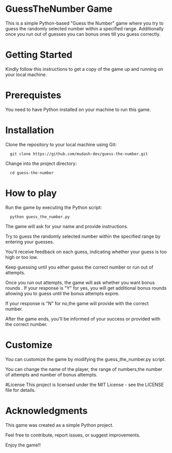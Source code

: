 # GuessTheNumber Game
This is a simple Python-based "Guess the Number" game where you try to guess the randomly selected number within a specified range. 
Additionally once you run out of guesses you can bonus ones till you guess correctly.

# Getting Started
Kindly follow this instructions to get a copy of the game up and running on your local machine.

# Prerequistes
You need to have Python installed on your machine to run this game.

# Installation
Clone the repository to your local machine using Git:

      git clone https://github.com/mudash-dev/guess-the-number.git

Change into the project directory:

      cd guess-the-number
      

# How to play
Run the game by executing the Python script: 

      python guess_the_number.py

The game will ask for your name and provide instructions.

Try to guess the randomly selected number within the specified range by entering your guesses.

You'll receive feedback on each guess, indicating whether your guess is too high or too low.

Keep guessing until you either guess the correct number or run out of attempts.

Once you run out attempts, the game will ask whether you want bonus rounds .
If your response is "Y" for yes, you will get additional bonus rounds allowing you to 
guess until the bonus attempts expire.

If your response is "N" for no,the game will provide with the correct number. 

After the game ends, you'll be informed of your success or provided with the correct number.

# Customize
You can customize the game by modifying the guess_the_number.py script.

You can change the name of the player, the range of numbers,the number of attempts and number of bonus attempts.

#License
This project is licensed under the MIT License - see the LICENSE file for details.

# Acknowledgments
This game was created as a simple Python project.
 
Feel free to contribute, report issues, or suggest improvements.

Enjoy the game!!
